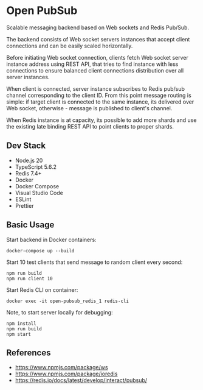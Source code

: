 # Open PubSub

Scalable messaging backend based on Web sockets and Redis Pub/Sub.

The backend consists of Web socket servers instances that accept client connections and can be easily scaled horizontally.

Before initiating Web socket connection, clients fetch Web socket server instance address using REST API, that tries to find instance with less connections to ensure balanced client connections distribution over all server instances.

When client is connected, server instance subscribes to Redis pub/sub channel corresponding to the client ID. From this point message routing is simple: if target client is connected to the same instance, its delivered over Web socket, otherwise - message is published to client's channel.

When Redis instance is at capacity, its possible to add more shards and use the existing late binding REST API to point clients to proper shards.

## Dev Stack

- Node.js 20
- TypeScript 5.6.2
- Redis 7.4+
- Docker
- Docker Compose
- Visual Studio Code
- ESLint
- Prettier

## Basic Usage

Start backend in Docker containers:
```
docker-compose up --build
```

Start 10 test clients that send message to random client every second:
```
npm run build
npm run client 10
```

Start Redis CLI on container:
```
docker exec -it open-pubsub_redis_1 redis-cli
```

Note, to start server locally for debugging:

```
npm install
npm run build
npm start
```

## References

- https://www.npmjs.com/package/ws
- https://www.npmjs.com/package/ioredis
- https://redis.io/docs/latest/develop/interact/pubsub/

